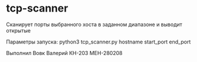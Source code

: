 # tcp-scanner
Сканирует порты выбранного хоста в заданном диапазоне и выводит открытые

Параметры запуска:
python3 tcp_scanner.py hostname start_port end_port

Выполнил Вовк Валерий КН-203 МЕН-280208
